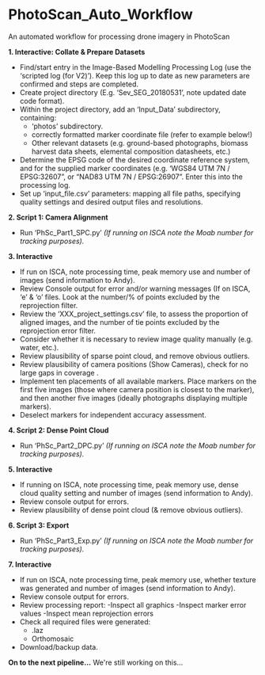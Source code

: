 # PhotoScan_Auto_Workflow
An automated workflow for processing drone imagery in PhotoScan

**1. Interactive: Collate & Prepare Datasets**
- Find/start entry in the Image-Based Modelling Processing Log (use the ‘scripted log (for V2)’). Keep this log up to date as new parameters are confirmed and steps are completed.
- Create project directory (E.g. ‘Sev_SEG_20180531’, note updated date code format).
- Within the project directory, add an ‘Input_Data’ subdirectory, containing:
	- ‘photos’ subdirectory.
	- correctly formatted marker coordinate file (refer to example below!)
	- Other relevant datasets (e.g. ground-based photographs, biomass harvest data sheets, elemental composition datasheets, etc.)
- Determine the EPSG code of the desired coordinate reference system, and for the supplied marker coordinates (e.g. ‘WGS84 UTM 7N / EPSG:32607”, or “NAD83 UTM 7N / EPSG:26907”. Enter this into the processing log.
- Set up ‘input_file.csv’ parameters: mapping all file paths, specifying quality settings and desired output files and resolutions.

**2. Script 1: Camera Alignment**

- Run ‘PhSc_Part1_SPC.py’ *(If running on ISCA note the Moab number for tracking purposes).*

**3. Interactive**
- If run on ISCA, note processing time, peak memory use and number of images (send information to Andy).
- Review Console output for error and/or warning messages (If on ISCA, ‘e’ & ‘o’ files.
Look at the number/% of points excluded by the reprojection filter.
- Review the ‘XXX_project_settings.csv’ file, to assess the proportion of aligned images, and the number of tie points excluded by the reprojection error filter.
- Consider whether it is necessary to review image quality manually (e.g. water, etc.).
- Review plausibility of sparse point cloud, and remove obvious outliers.
- Review plausibility of camera positions (Show Cameras), check for no large gaps in coverage . 
- Implement ten placements of all available markers. Place markers on the first five images (those where camera position is closest to the marker), and then another five images (ideally photographs displaying multiple markers).
- Deselect markers for independent accuracy assessment.

**4. Script 2: Dense Point Cloud**
- Run ‘PhSc_Part2_DPC.py’ *(If running on ISCA note the Moab number for tracking purposes).*

**5. Interactive**
- If running on ISCA, note processing time, peak memory use, dense cloud quality setting and number of images (send information to Andy).
- Review console output for errors.
- Review plausibility of dense point cloud (& remove obvious outliers).

**6. Script 3: Export**
- Run ‘PhSc_Part3_Exp.py’ *(If running on ISCA note the Moab number for tracking purposes).*

**7. Interactive**
- If run on ISCA, note processing time, peak memory use, whether texture was generated and number of images (send information to Andy).
- Review console output for errors.
- Review processing report:
	-Inspect all graphics
	-Inspect marker error values
	-Inspect mean reprojection errors
- Check all required files were generated:
	-	.laz
	- Orthomosaic
- Download/backup data.

**On to the next pipeline...**
We're still working on this...
